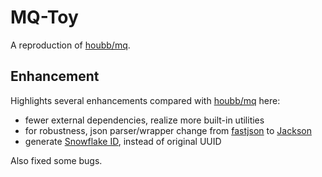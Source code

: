 # MQ-Toy

A reproduction of [houbb/mq](https://github.com/houbb/mq).

## Enhancement

Highlights several enhancements compared with [houbb/mq](https://github.com/houbb/mq) here:

- fewer external dependencies, realize more built-in utilities
- for robustness, json parser/wrapper change from [fastjson](https://github.com/alibaba/fastjson)
  to [Jackson](https://github.com/FasterXML/jackson)
- generate [Snowflake ID](https://en.wikipedia.org/wiki/Snowflake_ID), instead of original UUID

Also fixed some bugs.
